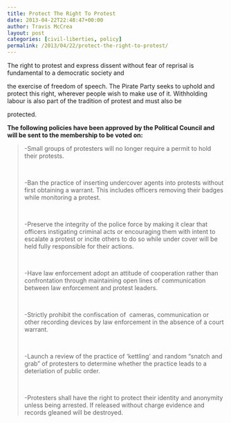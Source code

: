 ```yaml
---
title: Protect The Right To Protest
date: 2013-04-22T22:48:47+00:00
author: Travis McCrea
layout: post
categories: [civil-liberties, policy]
permalink: /2013/04/22/protect-the-right-to-protest/
---
```

The right to protest and express dissent without fear of reprisal is fundamental to a democratic society and
  
the exercise of freedom of speech. The Pirate Party seeks to uphold and protect this right, wherever people wish to make use of it. Withholding labour is also part of the tradition of protest and must also be
  
protected.

**The following policies have been approved by the Political Council and will be sent to the membership to be voted on:**

> -Small groups of protesters will no longer require a permit to hold their protests.
> 
> &nbsp;
> 
> -Ban the practice of inserting undercover agents into protests without first obtaining a warrant. This includes officers removing their badges while monitoring a protest.
> 
> &nbsp;
> 
> -Preserve the integrity of the police force by making it clear that officers instigating criminal acts or encouraging them with intent to escalate a protest or incite others to do so while under cover will be held fully responsible for their actions.
> 
> &nbsp;
> 
> -Have law enforcement adopt an attitude of cooperation rather than confrontation through maintaining open lines of communication between law enforcement and protest leaders.
> 
> &nbsp;
> 
> -Strictly prohibit the confiscation of  cameras, communication or other recording devices by law enforcement in the absence of a court warrant.
> 
> &nbsp;
> 
> -Launch a review of the practice of &#8216;kettling&#8217; and random &#8220;snatch and grab&#8221; of protesters to determine whether the practice leads to a deteriation of public order.
> 
> &nbsp;
> 
> -Protesters shall have the right to protect their identity and anonymity unless being arrested. If released without charge evidence and records gleaned will be destroyed.